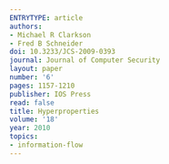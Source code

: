 ```yaml
---
ENTRYTYPE: article
authors:
- Michael R Clarkson
- Fred B Schneider
doi: 10.3233/JCS-2009-0393
journal: Journal of Computer Security
layout: paper
number: '6'
pages: 1157-1210
publisher: IOS Press
read: false
title: Hyperproperties
volume: '18'
year: 2010
topics:
- information-flow
---
```

